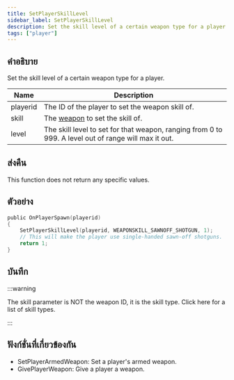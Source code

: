 ```yaml
---
title: SetPlayerSkillLevel
sidebar_label: SetPlayerSkillLevel
description: Set the skill level of a certain weapon type for a player.
tags: ["player"]
---
```


## คำอธิบาย

Set the skill level of a certain weapon type for a player.

| Name     | Description                                                                                          |
| -------- | ---------------------------------------------------------------------------------------------------- |
| playerid | The ID of the player to set the weapon skill of.                                                     |
| skill    | The [weapon](../resources/weaponskills.md) to set the skill of.                                      |
| level    | The skill level to set for that weapon, ranging from 0 to 999. A level out of range will max it out. |

## ส่งคืน

This function does not return any specific values.

## ตัวอย่าง

```c
public OnPlayerSpawn(playerid)
{
    SetPlayerSkillLevel(playerid, WEAPONSKILL_SAWNOFF_SHOTGUN, 1);
    // This will make the player use single-handed sawn-off shotguns.
    return 1;
}
```

## บันทึก

:::warning

The skill parameter is NOT the weapon ID, it is the skill type. Click here for a list of skill types.

:::

## ฟังก์ชั่นที่เกี่ยวข้องกัน

- SetPlayerArmedWeapon: Set a player's armed weapon.
- GivePlayerWeapon: Give a player a weapon.
